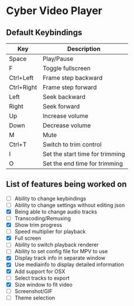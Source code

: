 # Cyber Video Player

## Default Keybindings

| Key | Description |
| --- | ----------- |
| Space | Play/Pause |
| F | Toggle fullscreen |
| Ctrl+Left | Frame step backward |
| Ctrl+Right | Frame step forward |
| Left | Seek backward |
| Right | Seek forward |
| Up | Increase volume |
| Down | Decrease volume |
| M | Mute |
| Ctrl+T | Switch to trim control |
| I | Set the start time for trimming |
| O | Set the end time for trimming |

## List of features being worked on

- [ ] Ability to change keybindings
- [ ] Ability to change settings without editing json
- [x] Being able to change audio tracks
- [ ] Transcoding/Remuxing
- [x] Show trim progress
- [ ] Speed multiplier for playback
- [x] Full screen
- [ ] Ability to switch playback renderer
- [ ] Ability to set config file for MPV to use
- [x] Display track info in separate window
- [x] Use mediainfo to display detailed information
- [x] Add support for OSX
- [ ] Select tracks to export
- [x] Size window to fit video
- [ ] Screenshot/GIF
- [ ] Theme selection
